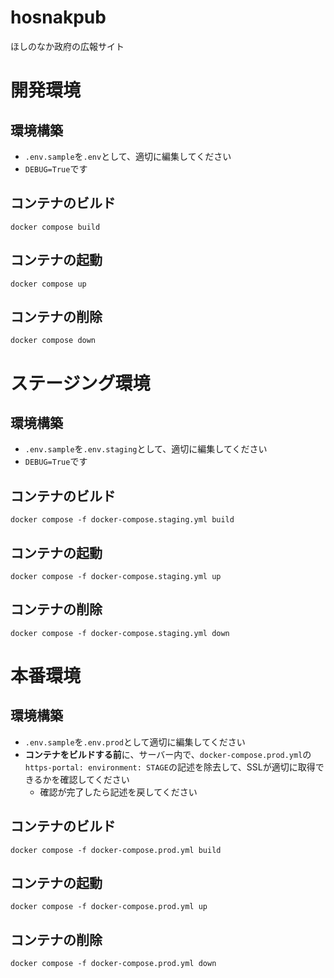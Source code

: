 # hosnakpub
ほしのなか政府の広報サイト

# 開発環境
## 環境構築
- `.env.sample`を`.env`として、適切に編集してください
- `DEBUG=True`です

## コンテナのビルド
`docker compose build`

## コンテナの起動
`docker compose up`

## コンテナの削除
`docker compose down`

# ステージング環境
## 環境構築
- `.env.sample`を`.env.staging`として、適切に編集してください
- `DEBUG=True`です

## コンテナのビルド
`docker compose -f docker-compose.staging.yml build`

## コンテナの起動
`docker compose -f docker-compose.staging.yml up`

## コンテナの削除
`docker compose -f docker-compose.staging.yml down`

# 本番環境
## 環境構築
- `.env.sample`を`.env.prod`として適切に編集してください
- **コンテナをビルドする前**に、サーバー内で、`docker-compose.prod.yml`の`https-portal: environment: STAGE`の記述を除去して、SSLが適切に取得できるかを確認してください
    - 確認が完了したら記述を戻してください

## コンテナのビルド
`docker compose -f docker-compose.prod.yml build`

## コンテナの起動
`docker compose -f docker-compose.prod.yml up`

## コンテナの削除
`docker compose -f docker-compose.prod.yml down`
